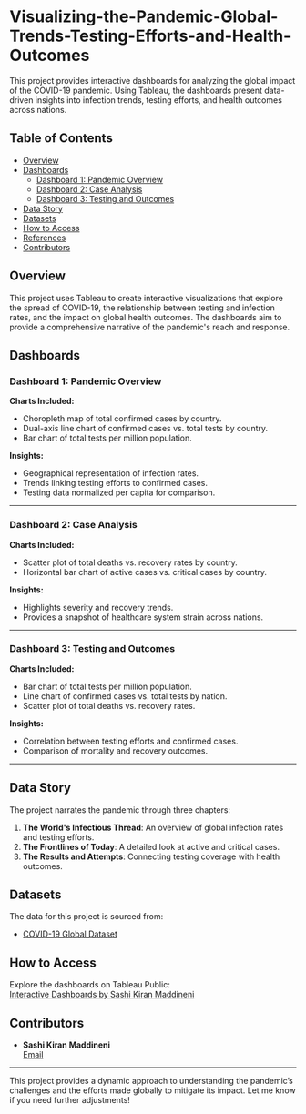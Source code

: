 # Visualizing-the-Pandemic-Global-Trends-Testing-Efforts-and-Health-Outcomes

This project provides interactive dashboards for analyzing the global impact of the COVID-19 pandemic. Using Tableau, the dashboards present data-driven insights into infection trends, testing efforts, and health outcomes across nations.

## Table of Contents
- [Overview](#overview)
- [Dashboards](#dashboards)
  - [Dashboard 1: Pandemic Overview](#dashboard-1-pandemic-overview)
  - [Dashboard 2: Case Analysis](#dashboard-2-case-analysis)
  - [Dashboard 3: Testing and Outcomes](#dashboard-3-testing-and-outcomes)
- [Data Story](#data-story)
- [Datasets](#datasets)
- [How to Access](#how-to-access)
- [References](#references)
- [Contributors](#contributors)

## Overview
This project uses Tableau to create interactive visualizations that explore the spread of COVID-19, the relationship between testing and infection rates, and the impact on global health outcomes. The dashboards aim to provide a comprehensive narrative of the pandemic's reach and response.

## Dashboards

### Dashboard 1: Pandemic Overview
**Charts Included:**
- Choropleth map of total confirmed cases by country.
- Dual-axis line chart of confirmed cases vs. total tests by country.
- Bar chart of total tests per million population.

**Insights:**
- Geographical representation of infection rates.
- Trends linking testing efforts to confirmed cases.
- Testing data normalized per capita for comparison.

---

### Dashboard 2: Case Analysis
**Charts Included:**
- Scatter plot of total deaths vs. recovery rates by country.
- Horizontal bar chart of active cases vs. critical cases by country.

**Insights:**
- Highlights severity and recovery trends.
- Provides a snapshot of healthcare system strain across nations.

---

### Dashboard 3: Testing and Outcomes
**Charts Included:**
- Bar chart of total tests per million population.
- Line chart of confirmed cases vs. total tests by nation.
- Scatter plot of total deaths vs. recovery rates.

**Insights:**
- Correlation between testing efforts and confirmed cases.
- Comparison of mortality and recovery outcomes.

---

## Data Story
The project narrates the pandemic through three chapters:
1. **The World's Infectious Thread**: An overview of global infection rates and testing efforts.
2. **The Frontlines of Today**: A detailed look at active and critical cases.
3. **The Results and Attempts**: Connecting testing coverage with health outcomes.

## Datasets
The data for this project is sourced from:
- [COVID-19 Global Dataset](https://www.kaggle.com/datasets/josephassaker/covid19-global-dataset)

## How to Access
Explore the dashboards on Tableau Public:  
[Interactive Dashboards by Sashi Kiran Maddineni](https://public.tableau.com/app/profile/sashi.kiran.maddineni/viz/Project_1_Info5709_SashiKiran_Maddineni/Story1)

## Contributors
- **Sashi Kiran Maddineni**  
  [Email](mailto:SashiKiranMaddineni@my.unt.edu)

---

This project provides a dynamic approach to understanding the pandemic’s challenges and the efforts made globally to mitigate its impact. Let me know if you need further adjustments!
